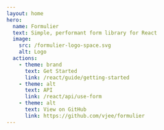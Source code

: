 ```yaml
---
layout: home
hero:
  name: Formulier
  text: Simple, performant form library for React
  image:
    src: /formulier-logo-space.svg
    alt: Logo
  actions:
    - theme: brand
      text: Get Started
      link: /react/guide/getting-started
    - theme: alt
      text: API
      link: /react/api/use-form
    - theme: alt
      text: View on GitHub
      link: https://github.com/vjee/formulier
---
```

